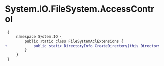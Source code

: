 # System.IO.FileSystem.AccessControl

``` diff
 {
     namespace System.IO {
         public static class FileSystemAclExtensions {
+            public static DirectoryInfo CreateDirectory(this DirectorySecurity directorySecurity, string path);
         }
     }
 }
```

